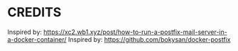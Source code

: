 # CREDITS

Inspired by: https://xc2.wb1.xyz/post/how-to-run-a-postfix-mail-server-in-a-docker-container/
Inspired by: https://github.com/bokysan/docker-postfix
